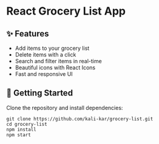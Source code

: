 <!DOCTYPE html>
<html lang="en">
<head>
  <meta charset="UTF-8" />
  <meta name="viewport" content="width=device-width, initial-scale=1.0"/>
 
</head>
<body>

  <h1><i class="fas fa-shopping-basket"></i> React Grocery List App</h1>

  <div class="section">
    <h2>✨ Features</h2>
    <ul>
      <li><i class="fas fa-plus-circle"></i> Add items to your grocery list</li>
      <li><i class="fas fa-trash-alt"></i> Delete items with a click</li>
      <li><i class="fas fa-search"></i> Search and filter items in real-time</li>
      <li><i class="fas fa-icons"></i> Beautiful icons with React Icons</li>
      <li><i class="fas fa-bolt"></i> Fast and responsive UI</li>
    </ul>
  </div>

  <div class="section">
    <h2>🚀 Getting Started</h2>
    <p>Clone the repository and install dependencies:</p>
    <pre><code>git clone https://github.com/kali-kar/grocery-list.git
cd grocery-list
npm install
npm start</code></pre>
  </div>

  

